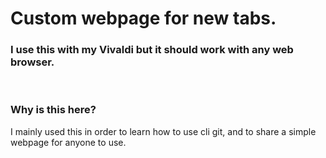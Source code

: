 # Custom webpage for new tabs.
### I use this with my Vivaldi but it should work with any web browser.
&nbsp;
&nbsp;
&nbsp;
### Why is this here?
 I mainly used this in order to learn how to use cli git, and to share a simple webpage for anyone to use.
&nbsp;
